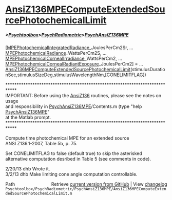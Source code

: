 # [AnsiZ136MPEComputeExtendedSourcePhotochemicalLimit](AnsiZ136MPEComputeExtendedSourcePhotochemicalLimit)
##### >[Psychtoolbox](Psychtoolbox)>[PsychRadiometric](PsychRadiometric)>[PsychAnsiZ136MPE](PsychAnsiZ136MPE)

[[MPEPhotochemicalIntegratedRadiance](MPEPhotochemicalIntegratedRadiance)\_JoulesPerCm2Sr, ...  
 [MPEPhotochemicalRadiance](MPEPhotochemicalRadiance)\_WattsPerCm2S, ...  
 [MPEPhotochemicalCornealIrradiance](MPEPhotochemicalCornealIrradiance)\_WattsPerCm2, ...  
 [MPEPhotochemicalCornealRadiantExposure](MPEPhotochemicalCornealRadiantExposure)\_JoulesPerCm2] = ...  
 [AnsiZ136MPEComputeExtendedSourcePhotochemicalLimit](AnsiZ136MPEComputeExtendedSourcePhotochemicalLimit)(stimulusDurationSec,stimulusSizeDeg,stimulusWavelengthNm,[CONELIMITFLAG])  
  
\*\*\*\*\*\*\*\*\*\*\*\*\*\*\*\*\*\*\*\*\*\*\*\*\*\*\*\*\*\*\*\*\*\*\*\*\*\*\*\*\*\*\*\*\*\*\*\*\*\*\*\*\*\*\*\*\*\*\*\*\*\*\*\*\*\*\*\*\*\*\*\*\*\*\*\*  
IMPORTANT: Before using the [AnsiZ136](AnsiZ136) routines, please see the notes on usage  
and responsibility in [PsychAnsiZ136MPE](PsychAnsiZ136MPE)/Contents.m (type "help [PsychAnsiZ136MPE](PsychAnsiZ136MPE)"  
at the Matlab prompt.  
\*\*\*\*\*\*\*\*\*\*\*\*\*\*\*\*\*\*\*\*\*\*\*\*\*\*\*\*\*\*\*\*\*\*\*\*\*\*\*\*\*\*\*\*\*\*\*\*\*\*\*\*\*\*\*\*\*\*\*\*\*\*\*\*\*\*\*\*\*\*\*\*\*\*\*\*  
  
Compute time photochemical MPE for an extended source  
ANSI Z136.1-2007, Table 5b, p. 75.  
  
Set CONELIMITFLAG to false (default true) to skip the asterisked   
alternative computation desribed in Table 5 (see comments in code).  
  
2/20/13  dhb  Wrote it.  
3/2/13   dhb  Make limiting cone angle computation controllable.  




<div class="code_header" style="text-align:right;">
  <span style="float:left;">Path&nbsp;&nbsp;</span> <span class="counter">Retrieve <a href=
  "https://raw.github.com/Psychtoolbox-3/Psychtoolbox-3/beta/Psychtoolbox/PsychRadiometric/PsychAnsiZ136MPE/AnsiZ136MPEComputeExtendedSourcePhotochemicalLimit.m">current version from GitHub</a> | View <a href=
  "https://github.com/Psychtoolbox-3/Psychtoolbox-3/commits/beta/Psychtoolbox/PsychRadiometric/PsychAnsiZ136MPE/AnsiZ136MPEComputeExtendedSourcePhotochemicalLimit.m">changelog</a></span>
</div>
<div class="code">
  <code>Psychtoolbox/PsychRadiometric/PsychAnsiZ136MPE/AnsiZ136MPEComputeExtendedSourcePhotochemicalLimit.m</code>
</div>

